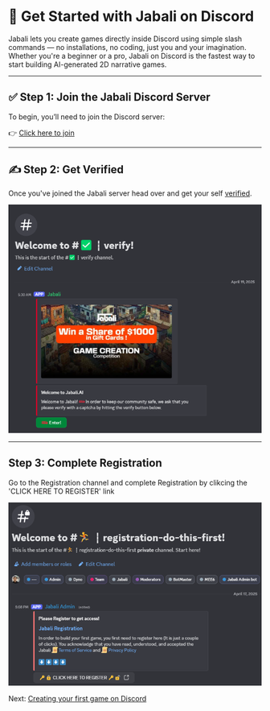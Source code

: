 # 🧵 Get Started with Jabali on Discord

Jabali lets you create games directly inside Discord using simple slash commands — no installations, no coding, just you and your imagination.
Whether you're a beginner or a pro, Jabali on Discord is the fastest way to start building AI-generated 2D narrative games.

---

## ✅ Step 1: Join the Jabali Discord Server

To begin, you’ll need to join the Discord server:

👉 [Click here to join](https://discord.gg/jabali)

---

## ✍️ Step 2: Get Verified

Once you've joined the Jabali server head over and get your self [verified](https://discord.com/channels/1203127836844494850/1343882788751015988).

![Alt text](../images/discord-verify.webp)

---

## Step 3: Complete Registration 
Go to the Registration channel and complete Registration by clikcing the 'CLICK HERE TO REGISTER' link

![Discord Registration](../images/discord-registration.webp)


Next: [Creating your first game on Discord](create-discord.md)